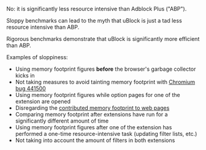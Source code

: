No: it is significantly less resource intensive than Adblock Plus ("ABP").

Sloppy benchmarks can lead to the myth that uBlock is just a tad less resource intensive than ABP.

Rigorous benchmarks demonstrate that uBlock is significantly more efficient than ABP.

Examples of sloppiness:

- Using memory footprint figures **before** the browser's garbage collector kicks in
- Not taking measures to avoid tainting memory footprint with [Chromium bug 441500](https://code.google.com/p/chromium/issues/detail?id=441500)
- Using memory footprint figures while option pages for one of the extension are opened
- Disregarding the [contributed memory footprint to web pages](https://github.com/gorhill/uBlock/wiki/Contributed-memory-usage:-benchmarks-over-time)
- Comparing memory footprint after extensions have run for a significantly different amount of time
- Using memory footprint figures after one of the extension has performed a one-time resource-intensive task (updating filter lists, etc.)
- Not taking into account the amount of filters in both extensions